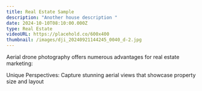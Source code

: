 ```yaml
---
title: Real Estate Sample
description: "Another house description "
date: 2024-10-10T08:10:00.000Z
type: Real Estate
videoURL: https://placehold.co/600x400
thumbnail: /images/dji_20240921144245_0040_d-2.jpg
---
```

Aerial drone photography offers numerous advantages for real estate marketing:

Unique Perspectives: Capture stunning aerial views that showcase property size and layout

